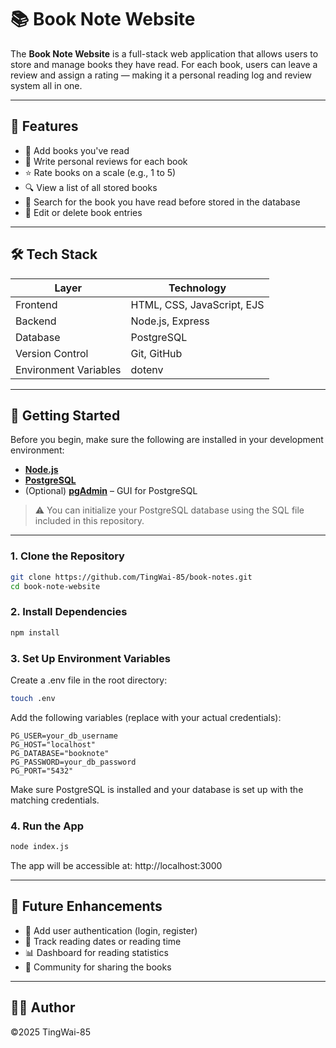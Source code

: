 # 📚 Book Note Website

The **Book Note Website** is a full-stack web application that allows users to store and manage books they have read. For each book, users can leave a review and assign a rating — making it a personal reading log and review system all in one.

---

## 🌟 Features

- 📖 Add books you've read
- 📝 Write personal reviews for each book
- ⭐ Rate books on a scale (e.g., 1 to 5)
- 🔍 View a list of all stored books
- 🧐 Search for the book you have read before stored in the database
- 🧹 Edit or delete book entries

---

## 🛠️ Tech Stack

| Layer      | Technology                     |
|------------|--------------------------------|
| Frontend   | HTML, CSS, JavaScript, EJS     |
| Backend    | Node.js, Express               |
| Database   | PostgreSQL                     |
| Version Control | Git, GitHub               |
| Environment Variables | dotenv              |

---

## 🚀 Getting Started

Before you begin, make sure the following are installed in your development environment:

- **[Node.js](https://nodejs.org/en/download)**
- **[PostgreSQL](https://www.postgresql.org/download/)**
- (Optional) **[pgAdmin](https://www.pgadmin.org/download/)** – GUI for PostgreSQL

> ⚠️ You can initialize your PostgreSQL database using the SQL file included in this repository.

---

### 1. Clone the Repository

```bash
git clone https://github.com/TingWai-85/book-notes.git
cd book-note-website
```

### 2. Install Dependencies
```bash
npm install
```

### 3. Set Up Environment Variables
Create a .env file in the root directory:
```bash
touch .env
```
Add the following variables (replace with your actual credentials):
```env
PG_USER=your_db_username
PG_HOST="localhost"
PG_DATABASE="booknote"
PG_PASSWORD=your_db_password
PG_PORT="5432"
```
Make sure PostgreSQL is installed and your database is set up with the matching credentials.

### 4. Run the App
```bash
node index.js
```
The app will be accessible at: http://localhost:3000

---

## 🔧 Future Enhancements

 - 🔐 Add user authentication (login, register)
 - 📅 Track reading dates or reading time
 - 📊 Dashboard for reading statistics
 - 👥 Community for sharing the books

---

## 👨‍💻 Author
©2025 TingWai-85
